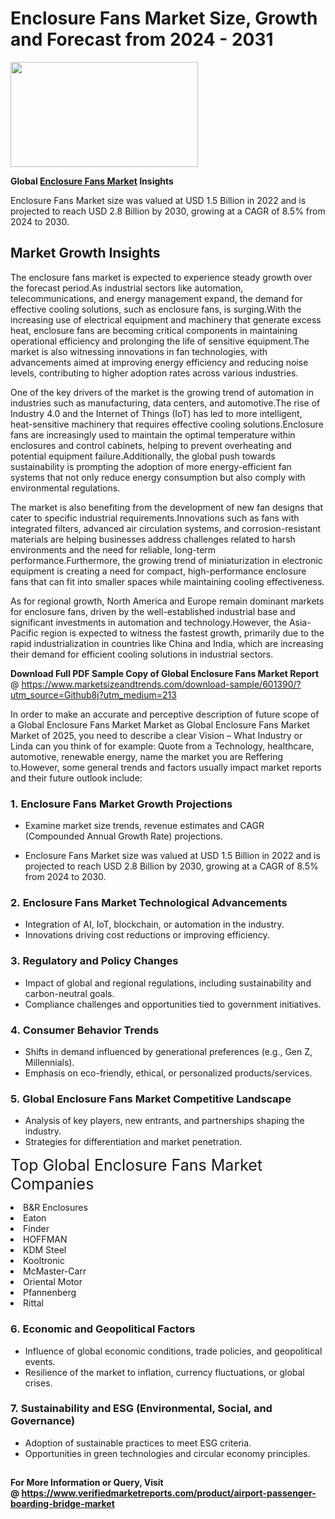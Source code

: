 <H1>Enclosure Fans Market Size, Growth and Forecast from 2024 - 2031</H1><img class="aligncenter size-medium wp-image-584254" src="https://thirdeyenews.in/wp-content/uploads/2024/09/Global-Market-Research-300x168.jpeg" alt="" width="300" height="168" /><p><strong>Global&nbsp;<a href="https://www.marketsizeandtrends.com/download-sample/601390/?utm_source=Github8j?utm_medium=213">Enclosure Fans Market</a> Insights</strong></p><p>Enclosure Fans Market size was valued at USD 1.5 Billion in 2022 and is projected to reach USD 2.8 Billion by 2030, growing at a CAGR of 8.5% from 2024 to 2030.</p><p><h2>Market Growth Insights</h2> <p>The enclosure fans market is expected to experience steady growth over the forecast period.As industrial sectors like automation, telecommunications, and energy management expand, the demand for effective cooling solutions, such as enclosure fans, is surging.With the increasing use of electrical equipment and machinery that generate excess heat, enclosure fans are becoming critical components in maintaining operational efficiency and prolonging the life of sensitive equipment.The market is also witnessing innovations in fan technologies, with advancements aimed at improving energy efficiency and reducing noise levels, contributing to higher adoption rates across various industries.</p> <p>One of the key drivers of the market is the growing trend of automation in industries such as manufacturing, data centers, and automotive.The rise of Industry 4.0 and the Internet of Things (IoT) has led to more intelligent, heat-sensitive machinery that requires effective cooling solutions.Enclosure fans are increasingly used to maintain the optimal temperature within enclosures and control cabinets, helping to prevent overheating and potential equipment failure.Additionally, the global push towards sustainability is prompting the adoption of more energy-efficient fan systems that not only reduce energy consumption but also comply with environmental regulations.</p> <p>The market is also benefiting from the development of new fan designs that cater to specific industrial requirements.Innovations such as fans with integrated filters, advanced air circulation systems, and corrosion-resistant materials are helping businesses address challenges related to harsh environments and the need for reliable, long-term performance.Furthermore, the growing trend of miniaturization in electronic equipment is creating a need for compact, high-performance enclosure fans that can fit into smaller spaces while maintaining cooling effectiveness.</p> <p>As for regional growth, North America and Europe remain dominant markets for enclosure fans, driven by the well-established industrial base and significant investments in automation and technology.However, the Asia-Pacific region is expected to witness the fastest growth, primarily due to the rapid industrialization in countries like China and India, which are increasing their demand for efficient cooling solutions in industrial sectors.</p> <p><span class=""><strong>Download Full PDF Sample Copy of Global Enclosure Fans Market Report</strong> @ <a href="https://www.marketsizeandtrends.com/download-sample/601390/?utm_source=Github8j?utm_medium=213" target="_blank">https://www.marketsizeandtrends.com/download-sample/601390/?utm_source=Github8j?utm_medium=213</a></span></p><p>In order to make an accurate and perceptive description of future scope of a Global&nbsp;Enclosure Fans Market Market as Global&nbsp;Enclosure Fans Market Market of 2025, you need to describe a clear Vision &ndash; What Industry or Linda can you think of for example: Quote from a Technology, healthcare, automotive, renewable energy, name the market you are Reffering to.However, some general trends and factors usually impact market reports and their future outlook include:</p><h3>1.&nbsp;<strong>Enclosure Fans Market Growth Projections</strong></h3><ul><li>Examine market size trends, revenue estimates and CAGR (Compounded Annual Growth Rate) projections.</li><li><p>Enclosure Fans Market size was valued at USD 1.5 Billion in 2022 and is projected to reach USD 2.8 Billion by 2030, growing at a CAGR of 8.5% from 2024 to 2030.</p></li></ul><h3>2.&nbsp;<strong>Enclosure Fans Market Technological Advancements</strong></h3><ul><li>Integration of AI, IoT, blockchain, or automation in the industry.</li><li>Innovations driving cost reductions or improving efficiency.</li></ul><h3>3.&nbsp;<strong>Regulatory and Policy Changes</strong></h3><ul><li>Impact of global and regional regulations, including sustainability and carbon-neutral goals.</li><li>Compliance challenges and opportunities tied to government initiatives.</li></ul><h3>4.&nbsp;<strong>Consumer Behavior Trends</strong></h3><ul><li>Shifts in demand influenced by generational preferences (e.g., Gen Z, Millennials).</li><li>Emphasis on eco-friendly, ethical, or personalized products/services.</li></ul><h3>5.&nbsp;<strong>Global Enclosure Fans Market Competitive Landscape</strong></h3><ul><li>Analysis of key players, new entrants, and partnerships shaping the industry.</li><li>Strategies for differentiation and market penetration.</li></ul><p data-pm-slice="1 1 []"><span style="color: inherit; font-family: inherit; font-size: 25px;">Top Global Enclosure Fans Market Companies</span></p><div class="" data-test-id=""><p><li>B&R Enclosures</li><li> Eaton</li><li> Finder</li><li> HOFFMAN</li><li> KDM Steel</li><li> Kooltronic</li><li> McMaster-Carr</li><li> Oriental Motor</li><li> Pfannenberg</li><li> Rittal</li></p></div><h3>6.&nbsp;<strong>Economic and Geopolitical Factors</strong></h3><ul><li>Influence of global economic conditions, trade policies, and geopolitical events.</li><li>Resilience of the market to inflation, currency fluctuations, or global crises.</li></ul><h3>7.&nbsp;<strong>Sustainability and ESG (Environmental, Social, and Governance)</strong></h3><ul><li>Adoption of sustainable practices to meet ESG criteria.</li><li>Opportunities in green technologies and circular economy principles.</li></ul><h2><strong style="font-size: 14px;">For More Information or Query, Visit @&nbsp;</strong><a style="background-color: #ffffff; font-size: 14px;" href="https://www.marketsizeandtrends.com/report/enclosure-fans-market/" target="_blank">https://www.verifiedmarketreports.com/product/airport-passenger-boarding-bridge-market</a></h2>